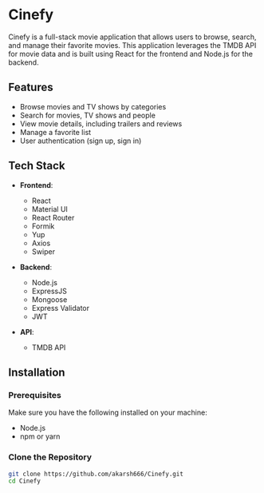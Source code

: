 # Cinefy

Cinefy is a full-stack movie application that allows users to browse, search, and manage their favorite movies. This application leverages the TMDB API for movie data and is built using React for the frontend and Node.js for the backend.

## Features

- Browse movies and TV shows by categories
- Search for movies, TV shows and people
- View movie details, including trailers and reviews
- Manage a favorite list
- User authentication (sign up, sign in)

## Tech Stack

- **Frontend**: 
  - React
  - Material UI
  - React Router
  - Formik
  - Yup
  - Axios
  - Swiper

- **Backend**: 
  - Node.js
  - ExpressJS
  - Mongoose
  - Express Validator
  - JWT

- **API**: 
  - TMDB API


## Installation

### Prerequisites

Make sure you have the following installed on your machine:

- Node.js
- npm or yarn

### Clone the Repository

```bash
git clone https://github.com/akarsh666/Cinefy.git
cd Cinefy

